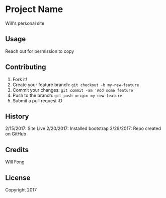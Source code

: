# Project Name

Will's personal site

## Usage

Reach out for permission to copy

## Contributing

1. Fork it!
2. Create your feature branch: `git checkout -b my-new-feature`
3. Commit your changes: `git commit -am 'Add some feature'`
4. Push to the branch: `git push origin my-new-feature`
5. Submit a pull request :D

## History

2/15/2017: Site Live
2/20/2017: Installed bootstrap
3/29/2017: Repo created on GitHub

## Credits

Will Fong

## License

Copyright 2017